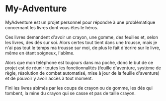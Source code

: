 # My-Adventure

MyAdventure est un projet personnel pour répondre à une problématique concernant les livres dont vous êtes le héros.

Ces livres demandent d'avoir un crayon, une gomme, des feuilles et, selon les livres, des dés sur soi. Alors certes tout tient dans une trousse, mais je n'ai pas tout le temps ma trousse sur moi, de plus le fait d'écrire sur le livre, même en étant soigneux, l'abîme.

Alors que mon téléphone est toujours dans ma poche, donc le but de ce projet est de réunir toutes les fonctionnalités (feuille d'aventure, système de règle, résolution de combat automatisé, mise à jour de la feuille d'aventure) et de pouvoir y avoir accès à tout moment.

Fini les livres abîmés par les coups de crayon ou de gomme, les dés qui tombent, la mine du crayon qui se casse et pas de taille crayon.
